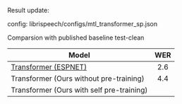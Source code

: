 Result update:

config: librispeech/configs/mtl_transformer_sp.json

Comparsion with published baseline
test-clean

Model|WER
-|:-:|
[Transformer (ESPNET)](https://arxiv.org/abs/1909.06317)| 2.6 
Transformer (Ours without pre-training) | 4.4 
Transformer (Ours with self pre-training) | 

